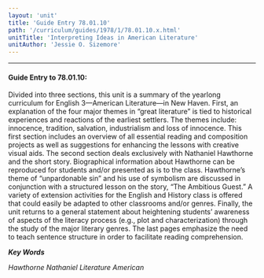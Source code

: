 ```yaml
---
layout: 'unit'
title: 'Guide Entry 78.01.10'
path: '/curriculum/guides/1978/1/78.01.10.x.html'
unitTitle: 'Interpreting Ideas in American Literature'
unitAuthor: 'Jessie O. Sizemore'
---
```


<body>
<hr/>
 <h4>
  Guide Entry to 78.01.10:
 </h4>
 Divided into three sections, this unit is a summary of the yearlong curriculum for English 3—American Literature—in New Haven. First, an explanation of the four major themes in “great literature” is tied to historical experiences and reactions of the earliest settlers. The themes include: innocence, tradition, salvation, industrialism and loss of innocence. This first section includes an overview of all essential reading and composition projects as well as suggestions for enhancing the lessons with creative visual aids. The second section deals exclusively with Nathaniel Hawthorne and the short story. Biographical information about Hawthorne can be reproduced for students and/or presented as is to the class. Hawthorne’s theme of “unpardonable sin” and his use of symbolism are discussed in conjunction with a structured lesson on the story, “The Ambitious Guest.” A variety of extension activities for the English and History class is offered that could easily be adapted to other classrooms and/or genres. Finally, the unit returns to a general statement about heightening students’ awareness of aspects of the literacy process (e.g., plot and characterization) through the study of the major literary genres. The last pages emphasize the need to teach sentence structure in order to facilitate reading comprehension.
<p>
  <b>
   <i>
    Key Words
   </i>
  </b>
  <br/>
 </p>
 <p>
  <i>
   Hawthorne Nathaniel Literature American
  </i>
 </p>

</body>
